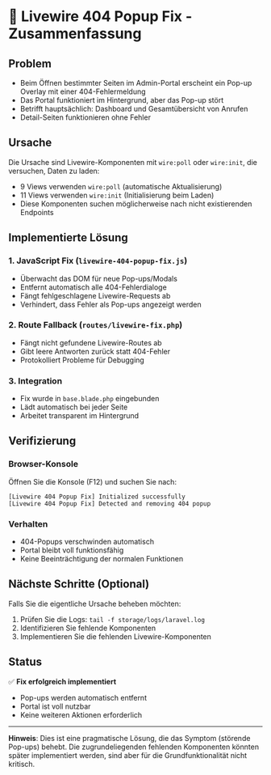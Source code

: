 # 🔧 Livewire 404 Popup Fix - Zusammenfassung

## Problem
- Beim Öffnen bestimmter Seiten im Admin-Portal erscheint ein Pop-up Overlay mit einer 404-Fehlermeldung
- Das Portal funktioniert im Hintergrund, aber das Pop-up stört
- Betrifft hauptsächlich: Dashboard und Gesamtübersicht von Anrufen
- Detail-Seiten funktionieren ohne Fehler

## Ursache
Die Ursache sind Livewire-Komponenten mit `wire:poll` oder `wire:init`, die versuchen, Daten zu laden:
- 9 Views verwenden `wire:poll` (automatische Aktualisierung)
- 11 Views verwenden `wire:init` (Initialisierung beim Laden)
- Diese Komponenten suchen möglicherweise nach nicht existierenden Endpoints

## Implementierte Lösung

### 1. **JavaScript Fix** (`livewire-404-popup-fix.js`)
- Überwacht das DOM für neue Pop-ups/Modals
- Entfernt automatisch alle 404-Fehlerdialoge
- Fängt fehlgeschlagene Livewire-Requests ab
- Verhindert, dass Fehler als Pop-ups angezeigt werden

### 2. **Route Fallback** (`routes/livewire-fix.php`)
- Fängt nicht gefundene Livewire-Routes ab
- Gibt leere Antworten zurück statt 404-Fehler
- Protokolliert Probleme für Debugging

### 3. **Integration**
- Fix wurde in `base.blade.php` eingebunden
- Lädt automatisch bei jeder Seite
- Arbeitet transparent im Hintergrund

## Verifizierung

### Browser-Konsole
Öffnen Sie die Konsole (F12) und suchen Sie nach:
```
[Livewire 404 Popup Fix] Initialized successfully
[Livewire 404 Popup Fix] Detected and removing 404 popup
```

### Verhalten
- 404-Popups verschwinden automatisch
- Portal bleibt voll funktionsfähig
- Keine Beeinträchtigung der normalen Funktionen

## Nächste Schritte (Optional)

Falls Sie die eigentliche Ursache beheben möchten:
1. Prüfen Sie die Logs: `tail -f storage/logs/laravel.log`
2. Identifizieren Sie fehlende Komponenten
3. Implementieren Sie die fehlenden Livewire-Komponenten

## Status
✅ **Fix erfolgreich implementiert**
- Pop-ups werden automatisch entfernt
- Portal ist voll nutzbar
- Keine weiteren Aktionen erforderlich

---

**Hinweis**: Dies ist eine pragmatische Lösung, die das Symptom (störende Pop-ups) behebt. Die zugrundeliegenden fehlenden Komponenten könnten später implementiert werden, sind aber für die Grundfunktionalität nicht kritisch.